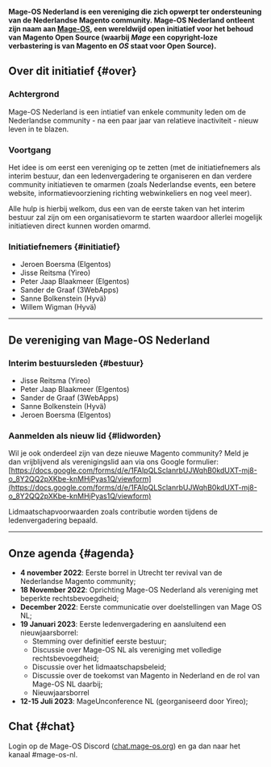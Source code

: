**Mage-OS Nederland is een vereniging die zich opwerpt ter ondersteuning van de Nederlandse Magento community. Mage-OS Nederland ontleent zijn naam aan [Mage-OS](https://mage-os.org/), een wereldwijd open initiatief voor het behoud van Magento Open Source (waarbij *Mage* een copyright-loze verbastering is van Magento en *OS* staat voor Open Source).**

## Over dit initiatief {#over}

### Achtergrond
Mage-OS Nederland is een intiatief van enkele community leden om de Nederlandse community - na een paar jaar van relatieve inactiviteit - nieuw leven in te blazen. 

### Voortgang
Het idee is om eerst een vereniging op te zetten (met de initiatiefnemers als interim bestuur, dan een ledenvergadering te organiseren en dan verdere community initiatieven te omarmen (zoals Nederlandse events, een betere website, informatievoorziening richting webwinkeliers en nog veel meer). 

Alle hulp is hierbij welkom, dus een van de eerste taken van het interim bestuur zal zijn om een organisatievorm te starten waardoor allerlei mogelijk initiatieven direct kunnen worden omarmd.

### Initiatiefnemers {#initiatief}
- Jeroen Boersma (Elgentos)
- Jisse Reitsma (Yireo)
- Peter Jaap Blaakmeer (Elgentos)
- Sander de Graaf (3WebApps)
- Sanne Bolkenstein (Hyvä)
- Willem Wigman (Hyvä)

---

## De vereniging van Mage-OS Nederland

### Interim bestuursleden {#bestuur}
- Jisse Reitsma (Yireo)
- Peter Jaap Blaakmeer (Elgentos)
- Sander de Graaf (3WebApps)
- Sanne Bolkenstein (Hyvä)
- Jeroen Boersma (Elgentos)

### Aanmelden als nieuw lid {#lidworden}
Wil je ook onderdeel zijn van deze nieuwe Magento community? Meld je dan vrijblijvend als verenigingslid aan via ons Google formulier: [https://docs.google.com/forms/d/e/1FAIpQLSclanrbUJWqhB0kdUXT-mj8-o_8Y2QQ2pXKbe-knMHjPyas1Q/viewform](https://docs.google.com/forms/d/e/1FAIpQLSclanrbUJWqhB0kdUXT-mj8-o_8Y2QQ2pXKbe-knMHjPyas1Q/viewform)

Lidmaatschapvoorwaarden zoals contributie worden tijdens de ledenvergadering bepaald.

---

## Onze agenda {#agenda}
- **4 november 2022**: Eerste borrel in Utrecht ter revival van de Nederlandse Magento community;
- **18 November 2022**: Oprichting Mage-OS Nederland als vereniging met beperkte rechtsbevoegdheid;
- **December 2022**: Eerste communicatie over doelstellingen van Mage OS NL;
- **19 Januari 2023**: Eerste ledenvergadering en aansluitend een nieuwjaarsborrel:
  - Stemming over definitief eerste bestuur;
  - Discussie over Mage-OS NL als vereniging met volledige rechtsbevoegdheid;
  - Discussie over het lidmaatschapsbeleid;
  - Discussie over de toekomst van Magento in Nederland en de rol van Mage-OS NL daarbij;
  - Nieuwjaarsborrel
- **12-15 Juli 2023**: MageUnconference NL (georganiseerd door Yireo);

## Chat {#chat}
Login op de Mage-OS Discord ([chat.mage-os.org](http://chat.mage-os.org)) en ga dan naar het kanaal #mage-os-nl.

